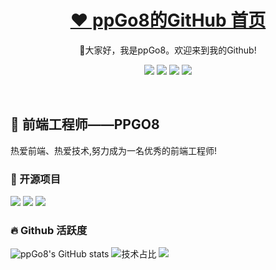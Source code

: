 <p align="center">
  <h1 align="center"><a href="https://github.com/ppGo8">❤️ ppGo8的GitHub 首页</a></h1>
</p>
<p align="center">
 🤝大家好，我是ppGo8。欢迎来到我的Github!
</p>

<p align="center">
  <img src="https://img.shields.io/static/v1?label=Language&message=JavaScript&color=yellow"/> 
  <img src="https://img.shields.io/static/v1?label=Language&message=Nodejs&color=pink"/>
  <img src="https://img.shields.io/static/v1?label=Program&message=Vue&color=blue"/>
  <a href="https://ppgo8.github.io/"><img src="https://img.shields.io/static/v1?label=Blog&message=Blog&color=green"/></a>
</p>
<br>

## 🧸 前端工程师——PPGO8

热爱前端、热爱技术,努力成为一名优秀的前端工程师!<br>

### 🍭 开源项目

[![](https://github-readme-stats.vercel.app/api/pin/?username=ppGo8&repo=vue-management-system&show_icons=true&bg_color=30,e96443,904e95&title_color=fff&text_color=fff&icon_color=fff)](https://github.com/ppGo8/vue-management-system)
[![](https://github-readme-stats.vercel.app/api/pin/?username=ppGo8&repo=vue-management-system-api&show_icons=true&bg_color=30,e96443,904e95&title_color=fff&text_color=fff&icon_color=fff)](https://github.com/ppGo8/vue-management-system-api)
[![](https://github-readme-stats.vercel.app/api/pin/?username=ppGo8&repo=P-Element-Plus&show_icons=true&bg_color=30,e96443,904e95&title_color=fff&text_color=fff&icon_color=fff)](https://github.com/ppGo8/P-Element-Plus)


### 🔥 Github 活跃度
![ppGo8's GitHub stats](https://github-readme-stats.vercel.app/api?username=ppGo8&custom_title=ppGo8的统计数据&show_icons=true&bg_color=30,e96443,904e95&title_color=fff&text_color=fff&icon_color=fff)
![技术占比](https://github-readme-stats.vercel.app/api/top-langs/?username=ppGo8&layout=compact&langs_count=8&custom_title=技术占比&show_icons=true&bg_color=30,e96443,904e95&title_color=fff&text_color=fff&icon_color=fff)
![](https://github-readme-activity-graph.vercel.app/graph?username=ppGo8&theme=dracula&custom_title=ppGo8的日活跃图&radius=10)
<br>



<!--
**ppGo8/ppGo8** is a ✨ _special_ ✨ repository because its `README.md` (this file) appears on your GitHub profile.

Here are some ideas to get you started:

- 🔭 I’m currently working on ...
- 🌱 I’m currently learning ...
- 👯 I’m looking to collaborate on ...
- 🤔 I’m looking for help with ...
- 💬 Ask me about ...
- 📫 How to reach me: ...
- 😄 Pronouns: ...
- ⚡ Fun fact: ...
-->
